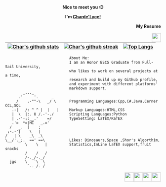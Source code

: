 <p align="center"><strong><span>Nice to meet you :D</span></strong></p>
<p align="center"><strong><span>I'm <a title="my website link" href="https://chardelyce.github.io/" target="_blank">Charde'Lyce!</a></span></strong></p>  

<p align="right"><strong>My Resume</strong></p>
<p align="right"><a href="https://github.com/Chardelyce/picture/files/9541432/resume.docx" target="_blank"><img style="float: right;" src="https://upload.wikimedia.org/wikipedia/commons/thumb/f/f0/Icon-notepad.svg/800px-Icon-notepad.svg.png" width="29" height="29" /></a></p>


| [![Char's github stats](https://github-readme-stats.vercel.app/api?username=chardelyce&theme=gotham)](https://github.com/chardelyce/github-readme-stats)       | [![Char's github streak](https://github-readme-streak-stats.herokuapp.com/?user=chardelyce&theme=gotham)](https://github.com/chardelyce/github-readme-streak-stats)  |[![Top Langs](https://github-readme-stats.vercel.app/api/top-langs/?username=chardelyce&theme=gotham&layout=compact)](https://github.com/chardelyce/github-readme-stats)| 
| ----------- | ----------- |----------- |

``` 
                             About Me:
                             I am an Honor BSCS Graduate from Full-Sail University,
                             who likes to work on several projects at a time,
                             research and build up my Github profile,
                             and experiment with different platforms'
                             markdown support.
        _..._
      .'     '.      _                  
     /    .-""-\   _/ \      Programming Languages:Cpp,C#,Java,Cerner CCL,SQL         
   .-|   /: ^ ^ |  |   |     Markup Languages:HTML,CSS
   |  \  |:. U /.-'-./       Scripting Languages:Python
   | .-'-;:__.'    =/        TypeSetting: LaTEX/KaTEX
   .'=  *=|HI   _.='
  /   _.  |    ;
 ;-.-'|    \   |
/   | \    _\  _\
\__/'._;.  ==' ==\           Likes: Dinosaurs,Space ,Shor's Algorthim, 
         \    \   |          Statistics,InLine LaTEX support,fruit snacks
         /    /   /
         /-._/-._/
  jgs    \   `\  \
          `-._/._/
```


<p align="right"<a href="https://discord.gg/QK69tD6xGX" target="_blank"><img style="float: right;" src="https://clipartcraft.com/images250_/discord-logo-transparent-4.png" width="29" height="29" /></a> <a href="mailto:chardelycee@gmail.com" target="_blank"><img style="float: right;" src="https://cdn.icon-icons.com/icons2/652/PNG/512/gmail_icon-icons.com_59877.png" width="29" height="29" /></a>&nbsp; &nbsp; <a href="https://github.com/Chardelyce" target="_blank"><img style="float: right;" src="https://icones.pro/wp-content/uploads/2021/06/icone-github-grise.png" alt="" width="29" height="29" /></a>&nbsp; &nbsp; <a href="https://www.linkedin.com/in/charde-lyce-edwards-7098191ba/" target="_blank"><img style="float: right;" src="https://cdn.icon-icons.com/icons2/1233/PNG/512/1492718749-linkedin_83603.png" alt="" width="30" height="30" /></a></span></p>



